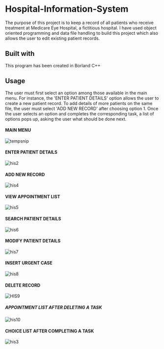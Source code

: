 # Hospital-Information-System
The purpose of this project is to keep a record of all patients who receive treatment at Medicare Eye Hospital, a fictitious hospital. I have used object oriented programming and data file handling to build this project which also allows the user to edit existing patient records.
## Built with
This program has been created in Borland C++ 
## Usage
The user must first select an option among those available in the main menu. For instance, the 'ENTER PATIENT DETAILS' option allows the user to create a new patient record. To add details of more patients on the same file, the user must select 'ADD NEW RECORD' after choosing option 1. Once the user selects an option and completes the corresponding task, a list of options pops up, asking the user what should be done next.
#### MAIN MENU
![tempsnip](https://user-images.githubusercontent.com/55396033/65990439-6f6d8880-e440-11e9-9439-9d644ea440b1.png)
#### ENTER PATIENT DETAILS
![his2](https://user-images.githubusercontent.com/55396033/65990447-73010f80-e440-11e9-8f18-8e442ffe013c.png)
#### ADD NEW RECORD
![his4](https://user-images.githubusercontent.com/55396033/65990456-78f6f080-e440-11e9-8994-45e268b3f6a0.PNG)
#### VIEW APPOINTMENT LIST
![his5](https://user-images.githubusercontent.com/55396033/65990464-7c8a7780-e440-11e9-914b-9aeb66a74535.PNG)
#### SEARCH PATIENT DETAILS
![his6](https://user-images.githubusercontent.com/55396033/65990471-7f856800-e440-11e9-88c1-e5f4b073e02d.png)
#### MODIFY PATIENT DETAILS
![his7](https://user-images.githubusercontent.com/55396033/65990482-84e2b280-e440-11e9-9c82-a3250cf1f62e.PNG)
#### INSERT URGENT CASE
![his8](https://user-images.githubusercontent.com/55396033/65990487-88763980-e440-11e9-887f-7aa038f1aa6b.PNG)
#### DELETE RECORD
![HIS9](https://user-images.githubusercontent.com/55396033/65990494-8b712a00-e440-11e9-956f-0cc784e0c08c.PNG)
##### APPOINTMENT LIST AFTER DELETING A TASK
![his10](https://user-images.githubusercontent.com/55396033/65990497-8f04b100-e440-11e9-914a-8734fda14b5f.PNG)
#### CHOICE LIST AFTER COMPLETING A TASK
![his3](https://user-images.githubusercontent.com/55396033/65990454-76949680-e440-11e9-8775-3f8ef970bc71.png)






